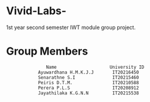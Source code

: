 # Vivid-Labs-
1st year second semester IWT module group project.
# Group Members 
                   Name                    University ID
                Ayuwardhana H.M.K.J.J       IT20216450
                Senarathne S.I              IT20215460
                Peiris D.T.M.               IT20210588
                Perera P.L.S                IT20208912
                Jayathilaka K.G.N.N         IT20215538
